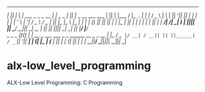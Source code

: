    _  _     _____                      _           _____  _                        _  _    _____ 
 _| || |_  |  ___|  ___   _   _  _ __ | |_  _   _ |_   _|| |__   _ __   ___   ___ | || |  |___ / 
|_  ..  _| | |_    / _ \ | | | || '__|| __|| | | |  | |  | '_ \ | '__| / _ \ / _ \| || |_   |_ \ 
|_      _| |  _|  | (_) || |_| || |   | |_ | |_| |  | |  | | | || |   |  __/|  __/|__   _| ___) |
  |_||_|   |_|     \___/  \__,_||_|    \__| \__, |  |_|  |_| |_||_|    \___| \___|   |_|  |____/ 
                                            |___/                                                
                   _  _                       _
                  (_)(_)                     | |
  __ _  ___   ___  _  _  ______   __ _  _ __ | |_
 / _` |/ __| / __|| || ||______| / _` || '__|| __|
| (_| |\__ \| (__ | || |        | (_| || |   | |_
 \__,_||___/ \___||_||_|         \__,_||_|    \__|
 
 
# alx-low_level_programming
ALX-Low Level Programming: C Programming

